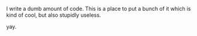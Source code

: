 I write a dumb amount of code. This is a place to put a bunch of it which is kind of cool, but also stupidly useless.

yay.

